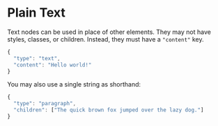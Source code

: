 # Plain Text

Text nodes can be used in place of other elements. They may not have styles, classes, or children. Instead, they must have a `"content"` key.

```javascript
{
  "type": "text",
  "content": "Hello world!"
}
```

You may also use a single string as shorthand:

```javascript
{
  "type": "paragraph",
  "children": ["The quick brown fox jumped over the lazy dog."]
}
```

